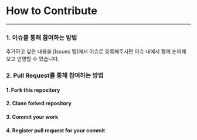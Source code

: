 # How to Contribute
----
### 1. 이슈를 통해 참여하는 방법

추가하고 싶은 내용을 [Issues 탭]에서 이슈로 등록해주시면 이슈 내에서 함꼐 논의해보고 반영할 수 있습니다.

### 2. Pull Request를 통해 참여하는 방법

#### 1. Fork this repository

#### 2. Clone forked repository

#### 3. Commit your work

#### 4. Register pull request for your commit
